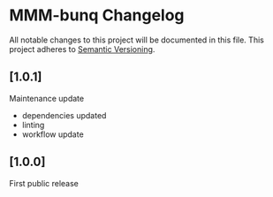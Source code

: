 # MMM-bunq Changelog

All notable changes to this project will be documented in this file.
This project adheres to [Semantic Versioning](https://semver.org/).

## [1.0.1]

Maintenance update
  - dependencies updated
  - linting
  - workflow update

## [1.0.0]

First public release
